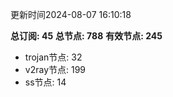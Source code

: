 更新时间2024-08-07 16:10:18

**总订阅: 45**
**总节点: 788**
**有效节点: 245**
- trojan节点: 32
- v2ray节点: 199
- ss节点: 14

